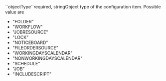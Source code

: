 <tr><td>``objectType``</td><td>required, string</td><td>Object type of the configuration item. Possible value are 
<ul><li>"FOLDER"</li>
    <li>"WORKFLOW"</li>
    <li>"JOBRESOURCE"</li>
    <li>"LOCK"</li>
    <li>"NOTICEBOARD"</li>
    <li>"FILEORDERSOURCE"</li>
    <li>"WORKINGDAYSCALENDAR"</li>
    <li>"NONWORKINGDAYSCALENDAR"</li>
    <li>"SCHEDULE"</li>
    <li>"JOB"</li>
    <li>"INCLUDESCRIPT"</li>
    </ul>
</td><td></td><td></td></tr>
